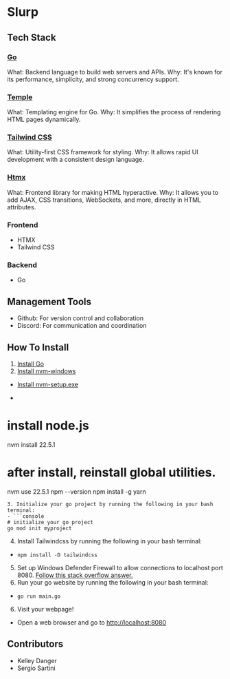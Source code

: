 # Slurp

## Tech Stack
### [Go](https://go.dev/doc/)
What: Backend language to build web servers and APIs.
Why: It's known for its performance, simplicity, and strong concurrency support.



### [Temple](https://github.com/docwhat/temple)
What: Templating engine for Go.
Why: It simplifies the process of rendering HTML pages dynamically.

### [Tailwind CSS](https://tailwindcss.com/docs/installation)
What: Utility-first CSS framework for styling.
Why: It allows rapid UI development with a consistent design language.

### [Htmx](https://htmx.org/docs/#introduction)
What: Frontend library for making HTML hyperactive.
Why: It allows you to add AJAX, CSS transitions, WebSockets, and more, directly in HTML attributes.

### Frontend
- HTMX
- Tailwind CSS
### Backend
- Go

## Management Tools
- Github: For version control and collaboration
- Discord: For communication and coordination

## How To Install
1. [Install Go](https://go.dev/dl/)
2. [Install nvm-windows](https://github.com/coreybutler/nvm-windows?tab=readme-ov-file#install-nvm-windows)
- [Install nvm-setup.exe](https://github.com/coreybutler/nvm-windows/releases)
- ```console
# install node.js
nvm install 22.5.1
# after install, reinstall global utilities. 
nvm use 22.5.1
npm --version
npm install -g yarn
```
3. Initialize your go project by running the following in your bash terminal:
- ```console
# initialize your go project
go mod init myproject

```
4. Install Tailwindcss by running the following in your bash terminal:
- `npm install -D tailwindcss`

5. Set up Windows Defender Firewall to allow connections to localhost port 8080. [Follow this stack overflow answer.](https://stackoverflow.com/a/65393403)
5. Run your go website by running the following in your bash terminal:
- `go run main.go`

6. Visit your webpage!
- Open a web browser and go to [http://localhost:8080](http://localhost:8080)

## Contributors
- Kelley Danger
- Sergio Sartini